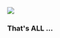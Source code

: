  <a href="https://github.com/k1r4ca?tab=repositories">
  <img alig="center" src="https://github-readme-stats.vercel.app/api?username=kiramyby&show_icons=true&title_color=000&icon_color=00008b&text_color=000&bg_color=4682b4&hide_border=true"/>
  </a>



### That's ALL ...
